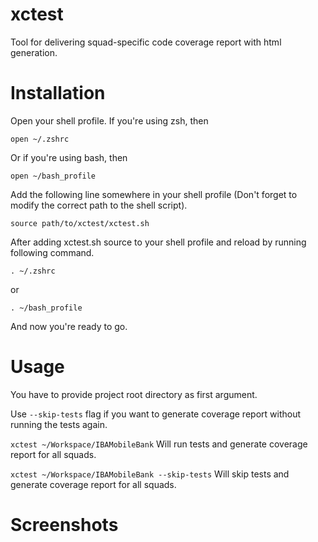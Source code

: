 # xctest

Tool for delivering squad-specific code coverage report with html generation.

# Installation

Open your shell profile.
If you're using zsh, then

`open ~/.zshrc`

Or if you're using bash, then

`open ~/bash_profile`

Add the following line somewhere in your shell profile (Don't forget to modify the correct path to the shell script).

`source path/to/xctest/xctest.sh`

After adding xctest.sh source to your shell profile and reload by running following command.

`. ~/.zshrc` 

or

`. ~/bash_profile`

And now you're ready to go.

# Usage

You have to provide project root directory as first argument.

Use `--skip-tests` flag if you want to generate coverage report without running the tests again.

`xctest ~/Workspace/IBAMobileBank`
Will run tests and generate coverage report for all squads.

`xctest ~/Workspace/IBAMobileBank --skip-tests`
Will skip tests and generate coverage report for all squads.

# Screenshots

<!-- ![alt text](https://github.com/kenalizadeh/xctest/blob/master/screenshot.png) -->
